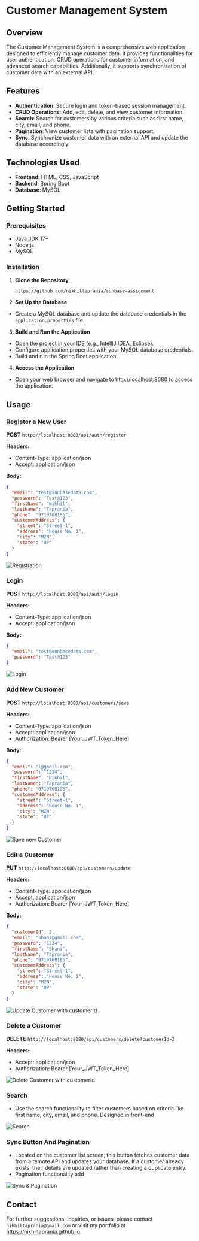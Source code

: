 # Customer Management System

## Overview

The Customer Management System is a comprehensive web application designed to efficiently manage customer data. It provides functionalities for user authentication, CRUD operations for customer information, and advanced search capabilities. Additionally, it supports synchronization of customer data with an external API.

## Features

- **Authentication**: Secure login and token-based session management.
- **CRUD Operations**: Add, edit, delete, and view customer information.
- **Search**: Search for customers by various criteria such as first name, city, email, and phone.
- **Pagination**: View customer lists with pagination support.
- **Sync**: Synchronize customer data with an external API and update the database accordingly.

## Technologies Used

- **Frontend**: HTML, CSS, JavaScript
- **Backend**: Spring Boot
- **Database**: MySQL

## Getting Started

### Prerequisites

- Java JDK 17+
- Node.js
- MySQL

### Installation

1. **Clone the Repository**

   ```bash
   https://github.com/nikhiltaprania/sunbase-assignment
2. **Set Up the Database**
- Create a MySQL database and update the database credentials in the `application.properties` file.

3. **Build and Run the Application**

- Open the project in your IDE (e.g., IntelliJ IDEA, Eclipse).
- Configure application.properties with your MySQL database credentials.
- Build and run the Spring Boot application.
4. **Access the Application**
- Open your web browser and navigate to http://localhost:8080 to access the application.

## Usage
### Register a New User

**POST** `http://localhost:8080/api/auth/register`

**Headers:**
- Content-Type: application/json
- Accept: application/json

**Body:**
```json
{
  "email": "test@sunbasedata.com",
  "password": "Test@123",
  "firstName": "Nikhil",
  "lastName": "Taprania",
  "phone": "9719768185",
  "customerAddress": {
    "street": "Street-1",
    "address": "House No. 1",
    "city": "MZN",
    "state": "UP"
  }
}
```
![Registration](/SunbaseAssignment/src/main/resources/static/project-images/registration.png)

### Login
**POST** `http://localhost:8080/api/auth/login`

**Headers:**
- Content-Type: application/json
- Accept: application/json

**Body:**
```json
{
  "email": "test@sunbasedata.com",
  "password": "Test@123"
}
```
![Login](/SunbaseAssignment/src/main/resources/static/project-images/login.png)

### Add New Customer

**POST** `http://localhost:8080/api/customers/save`

**Headers:**
- Content-Type: application/json
- Accept: application/json
- Authorization: Bearer [Your_JWT_Token_Here]

**Body:**
```json
{
  "email": "l@gmail.com",
  "password": "1234",
  "firstName": "Nikhil",
  "lastName": "Taprania",
  "phone": "9719768185",
  "customerAddress": {
    "street": "Street-1",
    "address": "House No. 1",
    "city": "MZN",
    "state": "UP"
  }
}
```
![Save new Customer](/SunbaseAssignment/src/main/resources/static/project-images/add.png)

### Edit a Customer

**PUT** `http://localhost:8080/api/customers/update`

**Headers:**
- Content-Type: application/json
- Accept: application/json
- Authorization: Bearer [Your_JWT_Token_Here]

**Body:**
```json
{
  "customerId": 2,
  "email": "shani@gmail.com",
  "password": "1234",
  "firstName": "Shani",
  "lastName": "Taprania",
  "phone": "9719768185",
  "customerAddress": {
    "street": "Street-1",
    "address": "House No. 1",
    "city": "MZN",
    "state": "UP"
  }
}
```
![Update Customer with customerId](/SunbaseAssignment/src/main/resources/static/project-images/update.png)

### Delete a Customer

**DELETE** `http://localhost:8080/api/customers/delete?customerId=3`

**Headers:**
- Accept: application/json
- Authorization: Bearer [Your_JWT_Token_Here]

![Delete Customer with customerId](/SunbaseAssignment/src/main/resources/static/project-images/delete.png)

### Search
- Use the search functionality to filter customers based on criteria like first name, city, email, and phone. Designed in front-end

![Search](/SunbaseAssignment/src/main/resources/static/project-images/search.png)

### Sync Button And Pagination
- Located on the customer list screen, this button fetches customer data from a remote API and updates your database. If a customer already exists, their details are updated rather than creating a duplicate entry.
- Pagination functionality add

![Sync & Pagination](/SunbaseAssignment/src/main/resources/static/project-images/sync.png)

## Contact
For further suggestions, inquiries, or issues, please contact `nikhiltaprania@gmail.com` or visit my portfolio at https://nikhiltaprania.github.io.